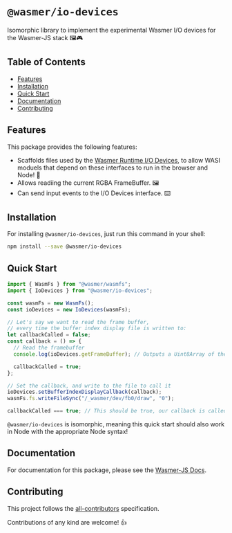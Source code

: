 # `@wasmer/io-devices`

Isomorphic library to implement the experimental Wasmer I/O devices for the Wasmer-JS stack 🖼️🎮

## Table of Contents

- [Features](#features)
- [Installation](#installation)
- [Quick Start](#quick-start)
- [Documentation](#documentation)
- [Contributing](#contributing)

## Features

This package provides the following features:

- Scaffolds files used by the [Wasmer Runtime I/O Devices](https://docs.wasmer.io/runtime/runtime), to allow WASI moduels that depend on these interfaces to run in the browser and Node! 📁
- Allows readiing the current RGBA FrameBuffer. 🖼️
- Can send input events to the I/O Devices interface. ⌨️

## Installation

For installing `@wasmer/io-devices`, just run this command in your shell:

```bash
npm install --save @wasmer/io-devices
```

## Quick Start

```js
import { WasmFs } from "@wasmer/wasmfs";
import { IoDevices } from "@wasmer/io-devices";

const wasmFs = new WasmFs();
const ioDevices = new IoDevices(wasmFs);

// Let's say we want to read the frame buffer,
// every time the buffer index display file is written to:
let callbackCalled = false;
const callback = () => {
  // Read the framebuffer
  console.log(ioDevices.getFrameBuffer); // Outputs a Uint8Array of the frame buffer

  callbackCalled = true;
};

// Set the callback, and write to the file to call it
ioDevices.setBufferIndexDisplayCallback(callback);
wasmFs.fs.writeFileSync("/_wasmer/dev/fb0/draw", "0");

callbackCalled === true; // This should be true, our callback is called!
```

`@wasmer/io-devices` is isomorphic, meaning this quick start should also work in Node with the appropriate Node syntax!

## Documentation

For documentation for this package, please see the [Wasmer-JS Docs](https://docs.wasmer.io/wasmer-js/wasmer-js).

## Contributing

This project follows the [all-contributors](https://github.com/kentcdodds/all-contributors) specification.

Contributions of any kind are welcome! 👍
